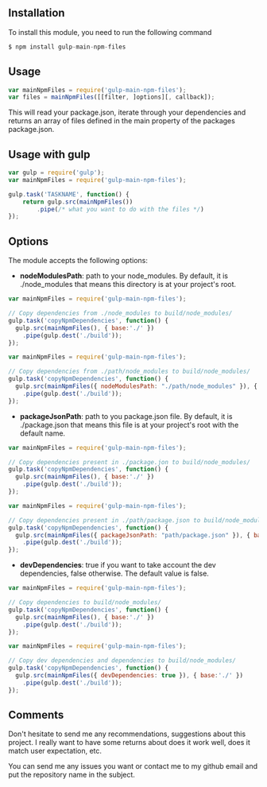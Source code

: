 ## Installation
To install this module, you need to run the following command

```Javascript
$ npm install gulp-main-npm-files
```

## Usage

```Javascript
var mainNpmFiles = require('gulp-main-npm-files');
var files = mainNpmFiles([[filter, ]options][, callback]);
```

This will read your package.json, iterate through your dependencies and returns an array of files defined in the main property of the packages package.json.

## Usage with gulp

```Javascript
var gulp = require('gulp');
var mainNpmFiles = require('gulp-main-npm-files');

gulp.task('TASKNAME', function() {
    return gulp.src(mainNpmFiles())
        .pipe(/* what you want to do with the files */)
});
```

## Options
The module accepts the following options:
- **nodeModulesPath**: path to your node_modules. By default, it is ./node_modules that means this directory is at your project's root.

```Javascript
var mainNpmFiles = require('gulp-main-npm-files');

// Copy dependencies from ./node_modules to build/node_modules/
gulp.task('copyNpmDependencies', function() {
  gulp.src(mainNpmFiles(), { base:'./' })
    .pipe(gulp.dest('./build'));
});
```

```Javascript
var mainNpmFiles = require('gulp-main-npm-files');

// Copy dependencies from ./path/node_modules to build/node_modules/
gulp.task('copyNpmDependencies', function() {
  gulp.src(mainNpmFiles({ nodeModulesPath: "./path/node_modules" }), { base:'./' })
    .pipe(gulp.dest('./build'));
});
```

- **packageJsonPath**: path to you package.json file. By default, it is ./package.json that means this file is at your project's root with the default name.

```Javascript
var mainNpmFiles = require('gulp-main-npm-files');

// Copy dependencies present in ./package.jon to build/node_modules/
gulp.task('copyNpmDependencies', function() {
  gulp.src(mainNpmFiles(), { base:'./' })
    .pipe(gulp.dest('./build'));
});
```

```Javascript
var mainNpmFiles = require('gulp-main-npm-files');

// Copy dependencies present in ./path/package.json to build/node_modules/
gulp.task('copyNpmDependencies', function() {
  gulp.src(mainNpmFiles({ packageJsonPath: "path/package.json" }), { base:'./' })
    .pipe(gulp.dest('./build'));
});
```

- **devDependencies**: true if you want to take account the dev dependencies, false otherwise. The default value is false.

```Javascript
var mainNpmFiles = require('gulp-main-npm-files');

// Copy dependencies to build/node_modules/
gulp.task('copyNpmDependencies', function() {
  gulp.src(mainNpmFiles(), { base:'./' })
    .pipe(gulp.dest('./build'));
});
```

```Javascript
var mainNpmFiles = require('gulp-main-npm-files');

// Copy dev dependencies and dependencies to build/node_modules/
gulp.task('copyNpmDependencies', function() {
  gulp.src(mainNpmFiles({ devDependencies: true }), { base:'./' })
    .pipe(gulp.dest('./build'));
});
```

## Comments
Don't hesitate to send me any recommendations, suggestions about this project. I really want to have some returns about does it work well, does it match user expectation, etc.

You can send me any issues you want or contact me to my github email and put the repository name in the subject.
